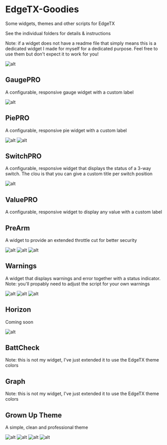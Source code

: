 # EdgeTX-Goodies
Some widgets, themes and other scripts for EdgeTX

See the individual folders for details & instructions

Note: if a widget does not have a readme file that simply means this is a dedicated widget I made for myself for a dedicated purpose. Feel free to use them but don't expect it to work for you!

![alt](./SCREENSHOTS/screenshot_tx16s_22-08-02_18-49-59.png)

## GaugePRO
A configurable, responsive gauge widget with a custom label

![alt](./SCREENSHOTS/screenshot_tx16s_22-08-02_18-51-48.png)

## PiePRO
A configurable, responsive pie widget with a custom label

![alt](./SCREENSHOTS/screenshot_tx16s_22-08-07_00-30-47.png)
![alt](./SCREENSHOTS/screenshot_tx16s_22-08-07_00-30-57.png)

## SwitchPRO
A configurable, responsive widget that displays the status of a 3-way switch. The clou is that you can give a custom title per switch position

![alt](./SCREENSHOTS/screenshot_tx16s_22-08-02_18-52-08.png)

## ValuePRO
A configurable, responsive widget to display any value with a custom label

## PreArm
A widget to provide an extended throttle cut for better security

![alt](./SCREENSHOTS/screenshot_tx16s_22-08-07_10-35-43.png)
![alt](./SCREENSHOTS/screenshot_tx16s_22-08-07_10-35-58.png)
![alt](./SCREENSHOTS/screenshot_tx16s_22-08-07_10-36-21.png)

## Warnings
A widget that displays warnings and error together with a status indicator. 
Note: you'll propably need to adjust the script for your own warnings

![alt](./SCREENSHOTS/screenshot_tx16s_22-08-09_23-31-48.png)
![alt](./SCREENSHOTS/screenshot_tx16s_22-08-09_23-32-17.png)
![alt](./SCREENSHOTS/screenshot_tx16s_22-08-09_23-32-26.png)

## Horizon
Coming soon

![alt](./SCREENSHOTS/screenshot_tx16s_22-08-07_17-06-31.png)

## BattCheck
Note: this is not my widget, I've just extended it to use the EdgeTX theme colors

## Graph
Note: this is not my widget, I've just extended it to use the EdgeTX theme colors

## Grown Up Theme
A simple, clean and professional theme

![alt](./THEMES/GrownUp/Screenshot1.png)
![alt](./THEMES/GrownUp/Screenshot2.png)
![alt](./THEMES/GrownUp/Screenshot3.png)
![alt](./THEMES/GrownUp/Screenshot4.png)
